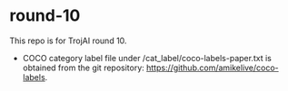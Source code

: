 # round-10
This repo is for TrojAI round 10.
- COCO category label file under /cat_label/coco-labels-paper.txt is obtained from the git repository: https://github.com/amikelive/coco-labels.